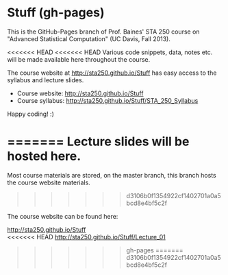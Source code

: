 Stuff (gh-pages)
================

This is the GitHub-Pages branch of Prof. Baines' STA 250
course on "Advanced Statistical Computation" (UC Davis,
Fall 2013). 

<<<<<<< HEAD
<<<<<<< HEAD
Various code snippets, data, notes etc. will be made available here throughout the course.

The course website at <http://sta250.github.io/Stuff> has easy access to the syllabus and lecture slides.

+ Course website: <http://sta250.github.io/Stuff>
+ Course syllabus: <http://sta250.github.io/Stuff/STA_250_Syllabus>

Happy coding! :)


=======
Lecture slides will be hosted here.
=======
Most course materials are stored, on the master branch, 
this branch hosts the course website materials.
>>>>>>> d3106b0f1354922cf1402701a0a5bcd8e4bf5c2f

The course website can be found here:

<http://sta250.github.io/Stuff><br/>
<<<<<<< HEAD
<http://sta250.github.io/Stuff/Lecture_01><br/>
>>>>>>> gh-pages
=======
>>>>>>> d3106b0f1354922cf1402701a0a5bcd8e4bf5c2f

